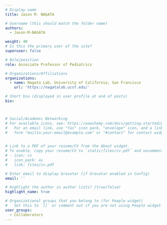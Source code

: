 ```yaml
---
# Display name
title: Jason M. NAGATA

# Username (this should match the folder name)
authors:
  - Jason-M-NAGATA

weight: 40
# Is this the primary user of the site?
superuser: false

# Role/position
role: Associate Professor of Pediatrics

# Organizations/Affiliations
organizations:
  - name: Nagata Lab, University of California, San Francisco
    url: 'https://nagatalab.ucsf.edu/'

# Short bio (displayed in user profile at end of posts)
bio: 



# Social/Academic Networking
# For available icons, see: https://wowchemy.com/docs/getting-started/page-builder/#icons
#   For an email link, use "fas" icon pack, "envelope" icon, and a link in the
#   form "mailto:your-email@example.com" or "#contact" for contact widget.

    
# Link to a PDF of your resume/CV from the About widget.
# To enable, copy your resume/CV to `static/files/cv.pdf` and uncomment the lines below.
# - icon: cv
#   icon_pack: ai
#   link: files/cv.pdf

# Enter email to display Gravatar (if Gravatar enabled in Config)
email: ''

# Highlight the author in author lists? (true/false)
highlight_name: true

# Organizational groups that you belong to (for People widget)
#   Set this to `[]` or comment out if you are not using People widget.
user_groups:
  - Collaborators
---
```


